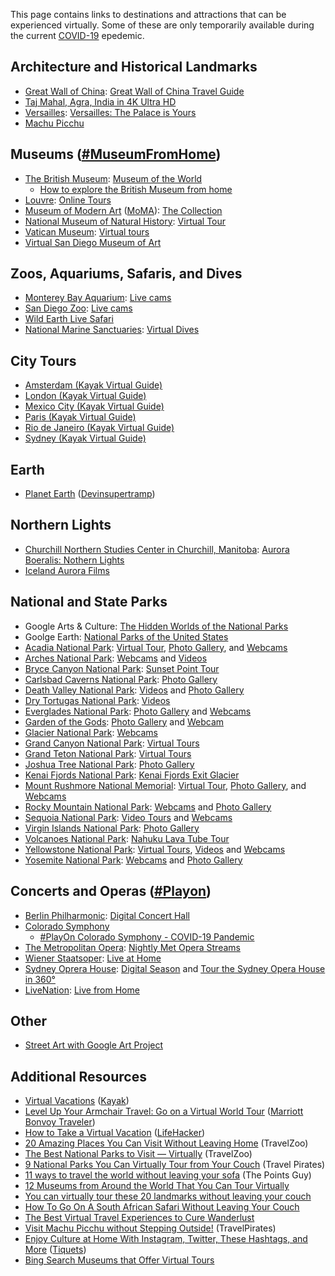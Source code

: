 This page contains links to destinations and attractions that can be experienced virtually. Some of these are only temporarily available
during the current [COVID-19](https://www.cdc.gov/coronavirus/2019-nCoV/index.html) epedemic.

## Architecture and Historical Landmarks
* [Great Wall of China](https://www.chinahighlights.com/greatwall/): [Great Wall of China Travel Guide](https://www.thechinaguide.com/destination/great-wall-of-china)
* [Taj Mahal, Agra, India in 4K Ultra HD](https://www.youtube.com/watch?v=665AHTNpf2o)
* [Versailles](http://en.chateauversailles.fr/): [Versailles: The Palace is Yours](https://artsandculture.google.com/project/versailles)
* [Machu Picchu](https://artsandculture.google.com/streetview/santuario-historico-de-machu-picchu-casa-de-los-nobles/aQFExMrHgP-cnQ) 

## Museums ([#MuseumFromHome](https://twitter.com/hashtag/museumfromhome?lang=en))
* [The British Museum](https://blog.britishmuseum.org/): [Museum of the World](https://britishmuseum.withgoogle.com/)
  * [How to explore the British Museum from home](https://blog.britishmuseum.org/how-to-explore-the-british-museum-from-home/)
* [Louvre](https://www.louvre.fr/en): [Online Tours](https://www.louvre.fr/en/visites-en-ligne)
* [Museum of Modern Art](https://www.moma.org/) ([MoMA](https://artsandculture.google.com/partner/moma-the-museum-of-modern-art)): [The Collection](https://www.moma.org/collection/)
* [National Museum of Natural History](https://naturalhistory.si.edu/): [Virtual Tour](https://naturalhistory.si.edu/visit/virtual-tour)
* [Vatican Museum](http://www.museivaticani.va/content/museivaticani/en.html): [Virtual tours](http://www.museivaticani.va/content/museivaticani/en/collezioni/musei/tour-virtuali-elenco.1.html)
* [Virtual San Diego Museum of Art](https://www.sdmart.org/virtual-sdma/)

## Zoos, Aquariums, Safaris, and Dives
* [Monterey Bay Aquarium](https://www.montereybayaquarium.org/): [Live cams](https://www.montereybayaquarium.org/animals/live-cams)
* [San Diego Zoo](https://animals.sandiegozoo.org/): [Live cams](https://animals.sandiegozoo.org/live-cams)
* [Wild Earth Live Safari](https://www.facebook.com/WildEarthLIVE/videos/904091053345547/)
* [National Marine Sanctuaries](https://sanctuaries.noaa.gov/): [Virtual Dives](https://sanctuaries.noaa.gov/vr/)

## City Tours
* [Amsterdam (Kayak Virtual Guide)](https://www.kayak.com/c/escape/virtual-guides/amsterdam/)
* [London (Kayak Virtual Guide)](https://www.kayak.com/c/escape/virtual-guides/london/)
* [Mexico City (Kayak Virtual Guide)](https://www.kayak.com/c/escape/virtual-guides/mexico-city/)
* [Paris (Kayak Virtual Guide)](https://www.kayak.com/c/escape/virtual-guides/paris/)
* [Rio de Janeiro (Kayak Virtual Guide)](https://www.kayak.com/c/escape/virtual-guides/rio-de-janeiro/)
* [Sydney (Kayak Virtual Guide)](https://www.kayak.com/c/escape/virtual-guides/sydney/)

## Earth
* [Planet Earth](https://www.youtube.com/watch?v=BdVii7FPsYY&feature=youtu.be) ([Devinsupertramp](https://www.youtube.com/channel/UCwgURKfUA7e0Z7_qE3TvBFQ))

## Northern Lights
* [Churchill Northern Studies Center in Churchill, Manitoba](https://churchillscience.ca/): [Aurora Boeralis: Nothern Lights](https://explore.org/livecams/aurora-borealis-northern-lights/northern-lights-cam)
* [Iceland Aurora Films](https://vimeo.com/icelandaurorafilms/about)

## National and State Parks
* Google Arts & Culture: [The Hidden Worlds of the National Parks](https://artsandculture.withgoogle.com/en-us/national-parks-service/)
* Goolge Earth: [National Parks of the United States](https://earth.google.com/web/data=CiQSIhIgMzVhNjc1YmQ0NjVjMTFlOTg0Yjg1NTMyNWRjMDk2MzQ)
* [Acadia National Park](https://www.nps.gov/acad/index.htm): [Virtual Tour](https://www.nps.gov/acad/learn/photosmultimedia/virtualtour.htm), [Photo Gallery](https://www.nps.gov/acad/learn/photosmultimedia/photogallery.htm), and [Webcams](https://www.nps.gov/acad/learn/photosmultimedia/webcams.htm)
* [Arches National Park](https://www.nps.gov/arch/index.htm): [Webcams](https://www.nps.gov/arch/learn/photosmultimedia/webcams.htm) and [Videos](https://www.nps.gov/arch/learn/photosmultimedia/multimedia.htm)
* [Bryce Canyon National Park](https://www.nps.gov/brca/index.htm): [Sunset Point Tour](https://artsandculture.withgoogle.com/en-us/national-parks-service/bryce-canyon/sunset-point-tour)
* [Carlsbad Caverns National Park](https://www.nps.gov/cave/index.htm): [Photo Gallery](https://www.nps.gov/cave/learn/photosmultimedia/photogallery.htm)
* [Death Valley National Park](https://www.nps.gov/deva/index.htm): [Videos](https://www.nps.gov/deva/learn/photosmultimedia/videos.htm) and [Photo Gallery](https://www.nps.gov/deva/learn/photosmultimedia/photogallery.htm)
* [Dry Tortugas National Park](https://www.nps.gov/drto/index.htm): [Videos](https://www.nps.gov/drto/learn/photosmultimedia/videos.htm)
* [Everglades National Park](https://www.nps.gov/ever/index.htm): [Photo Gallery](https://www.nps.gov/ever/learn/photosmultimedia/photogallery.htm) and [Webcams](https://www.nps.gov/ever/learn/photosmultimedia/webcams.htm)
* [Garden of the Gods](https://www.gardenofgods.com/): [Photo Gallery](https://www.gardenofgods.com/your-visit/visit1/gallery) and [Webcam](https://www.gardenofgods.com/your-visit-mobile/live-web-cam)
* [Glacier National Park](https://www.nps.gov/glac/index.htm): [Webcams](https://www.nps.gov/glac/learn/photosmultimedia/webcams.htm)
* [Grand Canyon National Park](https://www.nps.gov/grca/index.htm): [Virtual Tours](https://www.nps.gov/grca/learn/photosmultimedia/virtualtour.htm)
* [Grand Teton National Park](https://www.nps.gov/grte/index.htm): [Virtual Tours](https://www.nps.gov/grte/learn/photosmultimedia/virtualtour.htm)
* [Joshua Tree National Park](https://www.nps.gov/jotr/index.htm): [Photo Gallery](https://www.nps.gov/jotr/learn/photosmultimedia/photogallery.htm)
* [Kenai Fjords National Park](https://www.nps.gov/kefj/index.htm): [Kenai Fjords Exit Glacier](https://artsandculture.withgoogle.com/en-us/national-parks-service/kenai-fjords/exit-glacier-tour)
* [Mount Rushmore National Memorial](https://www.nps.gov/moru/index.htm): [Virtual Tour](https://www.nps.gov/moru/learn/photosmultimedia/virtual-tour.htm), [Photo Gallery](https://www.nps.gov/moru/learn/photosmultimedia/photogallery.htm), and [Webcams](https://www.nps.gov/moru/learn/photosmultimedia/webcams.htm)
* [Rocky Mountain National Park](https://www.nps.gov/romo/index.htm): [Webcams](https://www.nps.gov/romo/learn/photosmultimedia/webcams.htm) and [Photo Gallery](https://www.nps.gov/romo/learn/photosmultimedia/photogallery.htm)
* [Sequoia National Park](https://www.nps.gov/seki/index.htm): [Video Tours](https://www.nps.gov/seki/learn/photosmultimedia/ehike.htm) and [Webcams](https://www.nps.gov/seki/learn/photosmultimedia/webcams.htm)
* [Virgin Islands National Park](https://www.nps.gov/viis/index.htm): [Photo Gallery](https://www.nps.gov/viis/learn/photosmultimedia/photo-gallery.htm) 
* [Volcanoes National Park](https://www.nps.gov/havo/index.htm): [Nahuku Lava Tube Tour](https://artsandculture.withgoogle.com/en-us/national-parks-service/hawaii-volcanoes/nahuku-lava-tube-tour)
* [Yellowstone National Park](https://www.nps.gov/yell/index.htm): [Virtual Tours](https://www.nps.gov/yell/learn/photosmultimedia/virtualtours.htm), [Videos](https://www.nps.gov/yell/learn/photosmultimedia/videos.htm) and [Webcams](https://www.nps.gov/yell/learn/photosmultimedia/webcams.htm)
* [Yosemite National Park](https://www.nps.gov/yose/index.htm): [Webcams](https://www.nps.gov/yose/learn/photosmultimedia/webcams.htm) and [Photo Gallery](https://www.nps.gov/yose/learn/photosmultimedia/photogallery.htm)

## Concerts and Operas ([#Playon](https://twitter.com/hashtag/playon))
* [Berlin Philharmonic](https://www.digitalconcerthall.com/en/home): [Digital Concert Hall](https://www.digitalconcerthall.com/en/live)
* [Colorado Symphony](https://coloradosymphony.org/)
  * [#PlayOn Colorado Symphony - COVID-19 Pandemic](https://www.youtube.com/watch?v=p09hpKAv9Jc)
* [The Metropolitan Opera](https://www.metopera.org/): [Nightly Met Opera Streams](https://www.metopera.org/user-information/nightly-met-opera-streams/)
* [Wiener Staatsoper](https://www.wiener-staatsoper.at/en/): [Live at Home](https://www.staatsoperlive.com/)
* [Sydney Oprera House](https://www.sydneyoperahouse.com/): [Digital Season](https://www.sydneyoperahouse.com/digital.html) and [Tour the Sydney Opera House in 360°](https://www.youtube.com/watch?v=_hunddVoMjo)
* [LiveNation](https://www.livenation.com/): [Live from Home](https://www.livenation.com/livefromhome)

## Other
* [Street Art with Google Art Project](https://streetart.withgoogle.com/en/)


## Additional Resources
* [Virtual Vacations](https://www.kayak.com/c/escape/virtual-guides/) ([Kayak](https://www.kayak.com/))
* [Level Up Your Armchair Travel: Go on a Virtual World Tour](https://traveler.marriott.com/tips-and-trends/armchair-travel-virtual-travel/) ([Marriott Bonvoy Traveler](https://traveler.marriott.com/))
* [How to Take a Virtual Vacation](https://lifehacker.com/how-to-take-a-virtual-vacation-1842706306) ([LifeHacker](https://lifehacker.com/))
* [20 Amazing Places You Can Visit Without Leaving Home](https://www.travelzoo.com/blog/20-amazing-places-you-can-visit-without-leaving-home/) (TravelZoo)
* [The Best National Parks to Visit — Virtually](https://www.travelzoo.com/blog/the-best-national-parks-to-visit-virtually/) (TravelZoo)
* [9 National Parks You Can Virtually Tour from Your Couch](https://www.travelpirates.com/captains-log/9-national-parks-you-can-virtually-tour_12974) (Travel Pirates)
* [11 ways to travel the world without leaving your sofa](https://thepointsguy.com/guide/travel-from-home-virtual-experiences/) (The Points Guy)
* [12 Museums from Around the World That You Can Tour Virtually](https://www.travelandleisure.com/attractions/museums-galleries/museums-with-virtual-tours)
* [You can virtually tour these 20 landmarks without leaving your couch](https://www.msn.com/en-in/lifestyle/travel/you-can-virtually-tour-these-20-landmarks-without-leaving-your-couch)
* [How To Go On A South African Safari Without Leaving Your Couch](https://www.forbes.com/sites/katherineparkermagyar/2020/03/30/how-to-go-on-a-south-african-safari-without-leaving-your-couch/#7120555f777a)
* [The Best Virtual Travel Experiences to Cure Wanderlust](https://www.buzzfeed.com/annahaines/virtual-travel-experiences)
* [Visit Machu Picchu without Stepping Outside!](https://www.travelpirates.com/captains-log/peru-machu-picchu-visit-from-the-sofa_13011) (TravelPirates)
* [Enjoy Culture at Home With Instagram, Twitter, These Hashtags, and More](https://www.tiqets.com/blog/culture-at-home-with-social-media/?) ([Tiquets](https://www.tiqets.com/en/))
* [Bing Search Museums that Offer Virtual Tours](https://www.bing.com/search?q=museum%20virtual%20tours&form=M401DI&OCID=M401DI)
